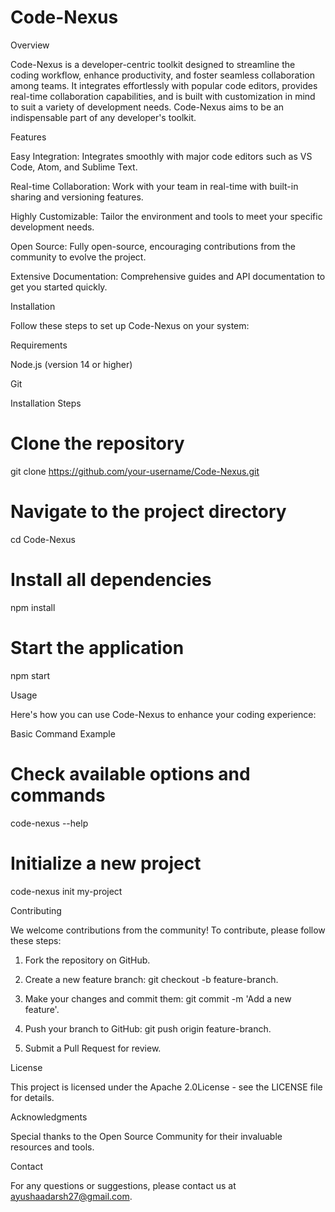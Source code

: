 # Code-Nexus

Overview

Code-Nexus is a developer-centric toolkit designed to streamline the coding workflow, enhance productivity, and foster seamless collaboration among teams. It integrates effortlessly with popular code editors, provides real-time collaboration capabilities, and is built with customization in mind to suit a variety of development needs. Code-Nexus aims to be an indispensable part of any developer's toolkit.

Features

Easy Integration: Integrates smoothly with major code editors such as VS Code, Atom, and Sublime Text.

Real-time Collaboration: Work with your team in real-time with built-in sharing and versioning features.

Highly Customizable: Tailor the environment and tools to meet your specific development needs.

Open Source: Fully open-source, encouraging contributions from the community to evolve the project.

Extensive Documentation: Comprehensive guides and API documentation to get you started quickly.


Installation

Follow these steps to set up Code-Nexus on your system:

Requirements

Node.js (version 14 or higher)

Git

Installation Steps

# Clone the repository
git clone https://github.com/your-username/Code-Nexus.git

# Navigate to the project directory
cd Code-Nexus

# Install all dependencies
npm install

# Start the application
npm start

Usage

Here's how you can use Code-Nexus to enhance your coding experience:

Basic Command Example

# Check available options and commands
code-nexus --help

# Initialize a new project
code-nexus init my-project

Contributing

We welcome contributions from the community! To contribute, please follow these steps:

1. Fork the repository on GitHub.


2. Create a new feature branch: git checkout -b feature-branch.


3. Make your changes and commit them: git commit -m 'Add a new feature'.


4. Push your branch to GitHub: git push origin feature-branch.


5. Submit a Pull Request for review.

License

This project is licensed under the Apache 2.0License - see the LICENSE file for details.

Acknowledgments

Special thanks to the Open Source Community for their invaluable resources and tools.

Contact

For any questions or suggestions, please contact us at ayushaadarsh27@gmail.com.
